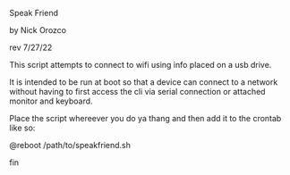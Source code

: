 Speak Friend

by Nick Orozco

rev 7/27/22 

This script attempts to connect to wifi using info placed on a usb drive.

It is intended to be run at boot so that a device can connect to a network without having to first access the cli via serial connection or attached monitor and keyboard.

Place the script whereever you do ya thang and then add it to the crontab like so:

  @reboot /path/to/speakfriend.sh
  
fin
